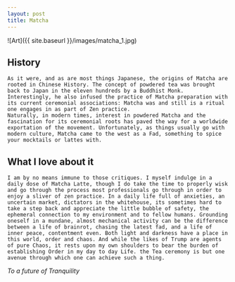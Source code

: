 ```yaml
---
layout: post
title: Matcha
---
```


![Art]({{ site.baseurl }}/images/matcha_1.jpg)

## History

    As it were, and as are most things Japanese, the origins of Matcha are rooted in Chinese History. The concept of powdered tea was brought back to Japan in the eleven hundreds by a Buddhist Monk. Interestingly, he also infused the practice of Matcha preparation with its current ceremonial associations: Matcha was and still is a ritual one engages in as part of Zen practice.
    Naturally, in modern times, interest in powdered Matcha and the fascination for its ceremonial roots has paved the way for a worldwide exportation of the movement. Unfortunately, as things usually go with modern culture, Matcha came to the west as a Fad, something to spice your mocktails or lattes with.

## What I love about it

    I am by no means immune to those critiques. I myself indulge in a daily dose of Matcha Latte, though I do take the time to properly wisk and go through the process most professionals go through in order to enjoy a sliver of zen practice. In a daily life full of anxieties, an uncertain market, dictators in the whitehouse, its sometimes hard to take a step back and appreciate the little bubble of safety, the ephemeral connection to my environment and to fellow humans. Grounding oneself in a mundane, almost mechanical activity can be the difference between a life of brainrot, chasing the latest fad, and a life of inner peace, contentment even. Both light and darkness have a place in this world, order and chaos. And while the likes of Trump are agents of pure Chaos, it rests upon my own shoulders to bear the burden of establishing Order in my day to day Life. the Tea ceremony is but one avenue through which one can achieve such a thing.

_To a future of Tranquility_